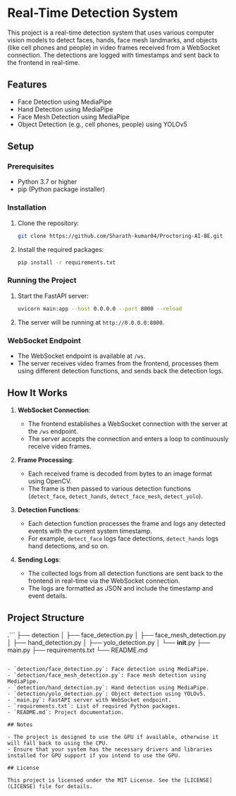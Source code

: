# Real-Time Detection System

This project is a real-time detection system that uses various computer vision models to detect faces, hands, face mesh landmarks, and objects (like cell phones and people) in video frames received from a WebSocket connection. The detections are logged with timestamps and sent back to the frontend in real-time.

## Features

- Face Detection using MediaPipe
- Hand Detection using MediaPipe
- Face Mesh Detection using MediaPipe
- Object Detection (e.g., cell phones, people) using YOLOv5

## Setup

### Prerequisites

- Python 3.7 or higher
- pip (Python package installer)

### Installation

1. Clone the repository:

   ```sh
   git clone https://github.com/Sharath-kumar04/Proctoring-AI-BE.git
   ```

2. Install the required packages:

   ```sh
   pip install -r requirements.txt
   ```

### Running the Project

1. Start the FastAPI server:

   ```sh
   uvicorn main:app --host 0.0.0.0 --port 8000 --reload
   ```

2. The server will be running at `http://0.0.0.0:8000`.

### WebSocket Endpoint

- The WebSocket endpoint is available at `/ws`.
- The server receives video frames from the frontend, processes them using different detection functions, and sends back the detection logs.

## How It Works

1. **WebSocket Connection**:
   - The frontend establishes a WebSocket connection with the server at the `/ws` endpoint.
   - The server accepts the connection and enters a loop to continuously receive video frames.

2. **Frame Processing**:
   - Each received frame is decoded from bytes to an image format using OpenCV.
   - The frame is then passed to various detection functions (`detect_face`, `detect_hands`, `detect_face_mesh`, `detect_yolo`).

3. **Detection Functions**:
   - Each detection function processes the frame and logs any detected events with the current system timestamp.
   - For example, `detect_face` logs face detections, `detect_hands` logs hand detections, and so on.

4. **Sending Logs**:
   - The collected logs from all detection functions are sent back to the frontend in real-time via the WebSocket connection.
   - The logs are formatted as JSON and include the timestamp and event details.

## Project Structure

.```
├── detection
│   ├── face_detection.py
│   ├── face_mesh_detection.py
│   ├── hand_detection.py
│   ├── yolo_detection.py
│   └── __init__.py
├── main.py
├── requirements.txt
└── README.md
```

- `detection/face_detection.py`: Face detection using MediaPipe.
- `detection/face_mesh_detection.py`: Face mesh detection using MediaPipe.
- `detection/hand_detection.py`: Hand detection using MediaPipe.
- `detection/yolo_detection.py`: Object detection using YOLOv5.
- `main.py`: FastAPI server with WebSocket endpoint.
- `requirements.txt`: List of required Python packages.
- `README.md`: Project documentation.

## Notes

- The project is designed to use the GPU if available, otherwise it will fall back to using the CPU.
- Ensure that your system has the necessary drivers and libraries installed for GPU support if you intend to use the GPU.

## License

This project is licensed under the MIT License. See the [LICENSE](LICENSE) file for details.
